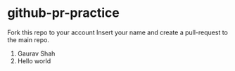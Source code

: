 # github-pr-practice
Fork this repo to your account
Insert your name and create a pull-request to the main repo.

1. Gaurav Shah
2. Hello world
